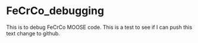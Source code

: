 # FeCrCo_debugging
This is to debug FeCrCo MOOSE code.
This is a test to see if I can push this text change to github.
